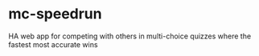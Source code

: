 # mc-speedrun
HA web app for competing with others in multi-choice quizzes where the fastest most accurate wins
